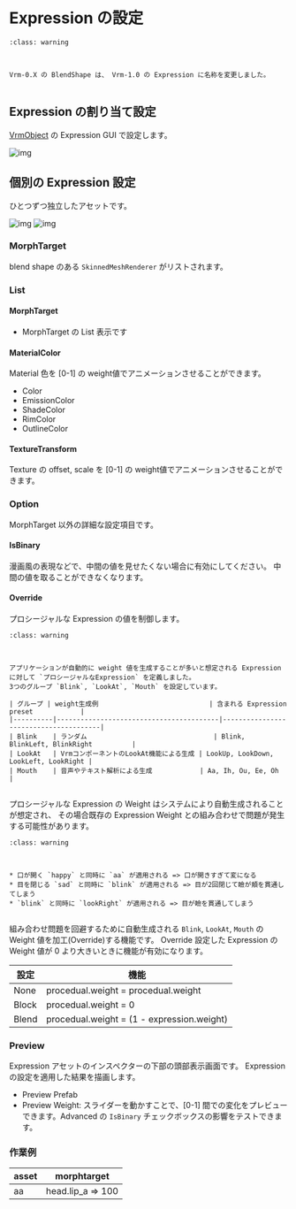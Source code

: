 # Expression の設定

```{admonition} 旧blendShape
:class: warning



Vrm-0.X の BlendShape は、 Vrm-1.0 の Expression に名称を変更しました。


```


## Expression の割り当て設定

[VrmObject](/univrm1/vrm1_tutorial/vrm_object) の Expression GUI で設定します。

![img](/images/vrm10/tutorial/vrm_expression_settings.jpg)

## 個別の Expression 設定

ひとつずつ独立したアセットです。

![img](/images/vrm10/tutorial/expression_asset.jpg)
![img](/images/vrm10/tutorial/expression.jpg)

### MorphTarget

blend shape のある `SkinnedMeshRenderer` がリストされます。


### List
#### MorphTarget

* MorphTarget の List 表示です

#### MaterialColor

Material 色を [0-1] の weight値でアニメーションさせることができます。

* Color
* EmissionColor
* ShadeColor
* RimColor
* OutlineColor

#### TextureTransform

Texture の offset, scale を [0-1] の weight値でアニメーションさせることができます。

### Option

MorphTarget 以外の詳細な設定項目です。

#### IsBinary

漫画風の表現などで、中間の値を見せたくない場合に有効にしてください。
中間の値を取ることができなくなります。

#### Override

プロシージャルな Expression の値を制御します。

```{admonition} プロシージャルなExpression
:class: warning



アプリケーションが自動的に weight 値を生成することが多いと想定される Expression に対して `プロシージャルなExpression` を定義しました。
3つのグループ `Blink`, `LookAt`, `Mouth` を設定しています。

| グループ | weight生成例                            | 含まれる Expression preset            |
|----------|-----------------------------------------|---------------------------------------|
| Blink    | ランダム                                | Blink, BlinkLeft, BlinkRight          |
| LookAt   | VrmコンポーネントのLookAt機能による生成 | LookUp, LookDown, LookLeft, LookRight |
| Mouth    | 音声やテキスト解析による生成            | Aa, Ih, Ou, Ee, Oh                    |


```


プロシージャルな Expression の Weight はシステムにより自動生成されることが想定され、
その場合既存の Expression Weight との組み合わせで問題が発生する可能性があります。

```{admonition} Expressionの組み合わせで起こる問題の例
:class: warning



* 口が開く `happy` と同時に `aa` が適用される => 口が開きすぎて変になる
* 目を閉じる `sad` と同時に `blink` が適用される => 目が2回閉じて瞼が頬を貫通してしまう
* `blink` と同時に `lookRight` が適用される => 目が瞼を貫通してしまう


```


組み合わせ問題を回避するために自動生成される `Blink`, `LookAt`, `Mouth` の Weight 値を加工(Override)する機能です。
Override 設定した Expression の Weight 値が 0 より大きいときに機能が有効になります。

| 設定  | 機能                                       |
|-------|--------------------------------------------|
| None  | procedual.weight = procedual.weight        |
| Block | procedual.weight = 0                       |
| Blend | procedual.weight = (1 - expression.weight) |

### Preview

Expression アセットのインスペクターの下部の頭部表示画面です。
Expression の設定を適用した結果を描画します。

* Preview Prefab
* Preview Weight: スライダーを動かすことで、[0-1] 間での変化をプレビューできます。Advanced の `IsBinary` チェックボックスの影響をテストできます。

### 作業例

| asset | morphtarget       |
|-------|-------------------|
| aa    | head.lip_a => 100 |
